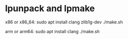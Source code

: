 # lpunpack and lpmake

x86 or x86_64:
sudo apt install clang zlib1g-dev
./make.sh

arm or arm64:
sudo apt install clang
./make.sh

